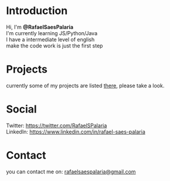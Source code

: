 # Introduction
Hi, I'm **@RafaelSaesPalaria**  
I'm currently learning JS/Python/Java  
I have a intermediate level of english  
make the code work is just the first step
# Projects
currently some of my projects are listed [there](https://rafaelsaespalaria.github.io/portfolio/), please take a look.
# Social
Twitter: https://twitter.com/RafaelSPalaria  
LinkedIn: https://www.linkedin.com/in/rafael-saes-palaria  
# Contact
you can contact me on: rafaelsaespalaria@gmail.com
